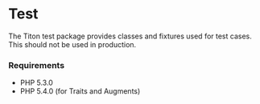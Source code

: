 # Test #

The Titon test package provides classes and fixtures used for test cases. This should not be used in production.

### Requirements ###

* PHP 5.3.0
* PHP 5.4.0 (for Traits and Augments)